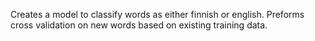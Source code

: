 Creates a model to classify words as either finnish or english. Preforms cross validation on new words based on existing training data.
